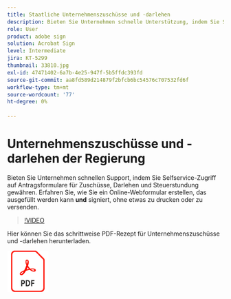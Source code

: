 ```yaml
---
title: Staatliche Unternehmenszuschüsse und -darlehen
description: Bieten Sie Unternehmen schnelle Unterstützung, indem Sie Selfservice-Zugriff auf Antragsformulare für Zuschüsse, Darlehen und Steuerstundung gewähren
role: User
product: adobe sign
solution: Acrobat Sign
level: Intermediate
jira: KT-5299
thumbnail: 33810.jpg
exl-id: 47471402-6a7b-4e25-947f-5b5ffdc393fd
source-git-commit: aa8fd589d214879f2bfcb6bc54576c707532fd6f
workflow-type: tm+mt
source-wordcount: '77'
ht-degree: 0%

---
```


# Unternehmenszuschüsse und -darlehen der Regierung

Bieten Sie Unternehmen schnellen Support, indem Sie Selfservice-Zugriff auf Antragsformulare für Zuschüsse, Darlehen und Steuerstundung gewähren. Erfahren Sie, wie Sie ein Online-Webformular erstellen, das ausgefüllt werden kann **und** signiert, ohne etwas zu drucken oder zu versenden.

>[!VIDEO](https://video.tv.adobe.com/v/33810?quality=12&learn=on&hidetitle=true)

Hier können Sie das schrittweise PDF-Rezept für Unternehmenszuschüsse und -darlehen herunterladen.

[![PDF-Rezept herunterladen](../assets/acrobat_PDF_96.png)](../assets/UseCaseRecipe-EN-CreatingWebForms.pdf)
